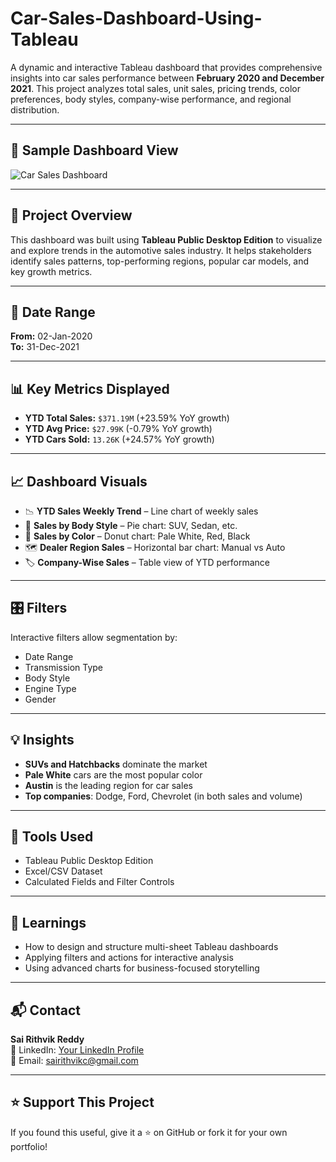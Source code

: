 # Car-Sales-Dashboard-Using-Tableau

A dynamic and interactive Tableau dashboard that provides comprehensive insights into car sales performance between **February 2020 and December 2021**. This project analyzes total sales, unit sales, pricing trends, color preferences, body styles, company-wise performance, and regional distribution.

---

## 📸 Sample Dashboard View

![Car Sales Dashboard](./screenshots/car_sales_dashboard.png)

---

## 📌 Project Overview

This dashboard was built using **Tableau Public Desktop Edition** to visualize and explore trends in the automotive sales industry. It helps stakeholders identify sales patterns, top-performing regions, popular car models, and key growth metrics.

---

## 📅 Date Range

**From:** 02-Jan-2020  
**To:** 31-Dec-2021

---

## 📊 Key Metrics Displayed

- **YTD Total Sales:** `$371.19M` (+23.59% YoY growth)
- **YTD Avg Price:** `$27.99K` (-0.79% YoY growth)
- **YTD Cars Sold:** `13.26K` (+24.57% YoY growth)

---

## 📈 Dashboard Visuals

- 📉 **YTD Sales Weekly Trend** – Line chart of weekly sales
- 🚗 **Sales by Body Style** – Pie chart: SUV, Sedan, etc.
- 🎨 **Sales by Color** – Donut chart: Pale White, Red, Black
- 🗺️ **Dealer Region Sales** – Horizontal bar chart: Manual vs Auto
- 🏷️ **Company-Wise Sales** – Table view of YTD performance

---

## 🎛️ Filters

Interactive filters allow segmentation by:
- Date Range
- Transmission Type
- Body Style
- Engine Type
- Gender

---

## 💡 Insights

- **SUVs and Hatchbacks** dominate the market
- **Pale White** cars are the most popular color
- **Austin** is the leading region for car sales
- **Top companies**: Dodge, Ford, Chevrolet (in both sales and volume)

---

## 🧰 Tools Used

- Tableau Public Desktop Edition
- Excel/CSV Dataset
- Calculated Fields and Filter Controls

---

## 🧠 Learnings

- How to design and structure multi-sheet Tableau dashboards
- Applying filters and actions for interactive analysis
- Using advanced charts for business-focused storytelling

---

## 📬 Contact

**Sai Rithvik Reddy**  
💼 LinkedIn: [Your LinkedIn Profile](https://www.linkedin.com/in/sai-rithvik-reddy-c-62b111290/)   
📧 Email: sairithvikc@gmail.com

---

## ⭐️ Support This Project

If you found this useful, give it a ⭐️ on GitHub or fork it for your own portfolio!

